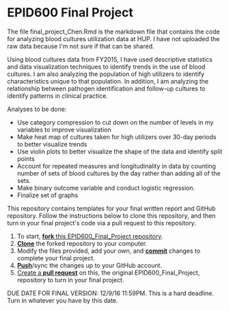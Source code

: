 # EPID600 Final Project

The file final_project_Chen.Rmd is the markdown file that contains the code for analyzing blood cultures utilization data at HUP. I have not uploaded the raw data because I'm not sure if that can be shared. 

Using blood cultures data from FY2015, I have used descriptive statistics and data visualization techniques to identify trends in the use of blood cultures. I am also analyzing the population of high utilizers to identify characteristics unique to that population. In addition, I am analyzing the relationship between pathogen identification and follow-up cultures to identify patterns in clinical practice.

Analyses to be done:
- Use category compression to cut down on the number of levels in my variables to improve visualization
- Make heat map of cultures taken for high utilizers over 30-day periods to better visualize trends
- Use violin plots to better visualize the shape of the data and identify split points
- Account for repeated measures and longitudinality in data by counting number of sets of blood cultures by the day rather than adding all of the sets.
- Make binary outcome variable and conduct logistic regression.
- Finalize set of graphs

This repository contains templates for your final written report and GitHub repository. Follow the instructions below to clone this repository, and then turn in your final project's code via a pull request to this repository.

1. To start, [**fork** this EPID600_Final_Project repository][forking].
1. [**Clone**][ref-clone] the forked repository to your computer.
1. Modify the files provided, add your own, and [**commit**][ref-commit] changes to complete your final project.
1. [**Push**][ref-push]/sync the changes up to your GitHub account.
1. [Create a **pull request**][pull-request] on this, the original EPID600_Final_Project, repository to turn in your final project.


DUE DATE FOR FINAL VERSION: 12/9/16 11:59PM. This is a hard deadline. Turn in whatever you have by this date.


<!-- Links -->
[forking]: https://guides.github.com/activities/forking/
[ref-clone]: http://gitref.org/creating/#clone
[ref-commit]: http://gitref.org/basic/#commit
[ref-push]: http://gitref.org/remotes/#push
[pull-request]: https://help.github.com/articles/creating-a-pull-request

